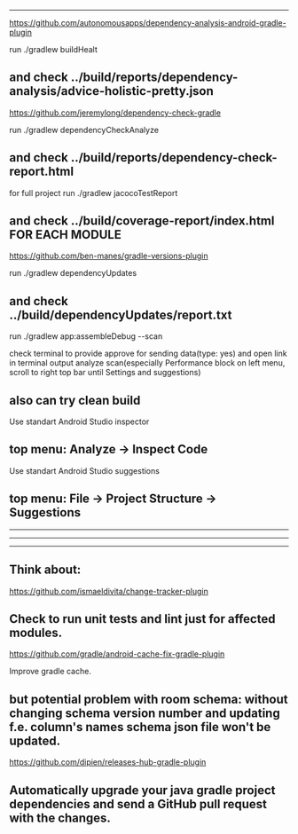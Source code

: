 
-----------------------------------------------------------------------------------
https://github.com/autonomousapps/dependency-analysis-android-gradle-plugin

run
    ./gradlew buildHealt

and check ../build/reports/dependency-analysis/advice-holistic-pretty.json
-----------------------------------------------------------------------------------
https://github.com/jeremylong/dependency-check-gradle

run
    ./gradlew dependencyCheckAnalyze

and check ../build/reports/dependency-check-report.html
-----------------------------------------------------------------------------------
for full project run
    ./gradlew jacocoTestReport

and check ../build/coverage-report/index.html FOR EACH MODULE
-----------------------------------------------------------------------------------
https://github.com/ben-manes/gradle-versions-plugin

run
    ./gradlew dependencyUpdates

and check ../build/dependencyUpdates/report.txt
-----------------------------------------------------------------------------------
run
    ./gradlew app:assembleDebug --scan

check terminal to provide approve for sending data(type: yes)
and open link in terminal output
analyze scan(especially Performance block on left menu, scroll to right top bar until Settings and suggestions)

also can try clean build
-----------------------------------------------------------------------------------
Use standart Android Studio inspector

top menu: Analyze -> Inspect Code
-----------------------------------------------------------------------------------
Use standart Android Studio suggestions

top menu: File -> Project Structure -> Suggestions
-----------------------------------------------------------------------------------


-----------------------------------------------------------------------------------
-----------------------------------------------------------------------------------
-----------------------------------------------------------------------------------

Think about:
-----------------------------------------------------------------------------------
https://github.com/ismaeldivita/change-tracker-plugin

Check to run unit tests and lint just for affected modules.
-----------------------------------------------------------------------------------
https://github.com/gradle/android-cache-fix-gradle-plugin

Improve gradle cache.

but potential problem with room schema: without changing schema version number and updating f.e. column's names
schema json file won't be updated.
-----------------------------------------------------------------------------------
https://github.com/dipien/releases-hub-gradle-plugin

Automatically upgrade your java gradle project dependencies and send a GitHub pull request with the changes.
-----------------------------------------------------------------------------------
